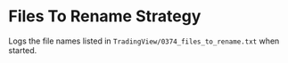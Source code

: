 # Files To Rename Strategy

Logs the file names listed in `TradingView/0374_files_to_rename.txt` when started.
